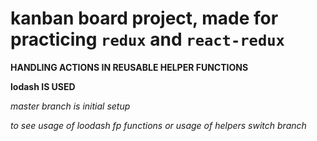 # kanban board project, made for practicing `redux` and `react-redux`

**HANDLING ACTIONS IN REUSABLE HELPER FUNCTIONS**

**lodash IS USED**

*master branch is initial setup*

*to see usage of loodash fp functions or usage of helpers switch branch*
